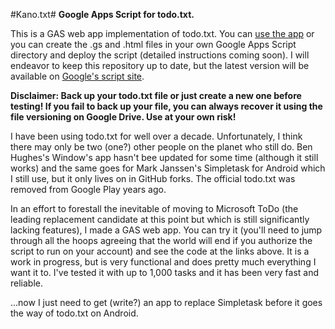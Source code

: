 #Kano.txt#
**Google Apps Script for todo.txt.**

This is a GAS web app implementation of todo.txt.  You can [use the app](https://script.google.com/macros/s/AKfycbzcntBct4MRcuDW8XRlPorxdntSBY72qcaimR8_hyKT-yC_ATQoHXU0RGgjygzM0vSe/exec) or you can create the .gs and .html files in your own Google Apps Script directory and deploy the script (detailed instructions coming soon).  I will endeavor to keep this repository up to date, but the latest version will be available on [Google's script site](https://script.google.com/d/1iz6xOoAMOKZQMVXL1YjjOnFEtwbX5hNmJ_6W70tml0EOol0MpNmmrihu/edit?usp=sharing).

**Disclaimer: Back up your todo.txt file or just create a new one before testing! If you fail to back up your file, you can always recover it using the file versioning on Google Drive. Use at your own risk!**

I have been using todo.txt for well over a decade. Unfortunately, I think there may only be two (one?) other people on the planet who still do. Ben Hughes's Window's app hasn't bee updated for some time (although it still works) and the same goes for Mark Janssen's Simpletask for Android which I still use, but it only lives on in GitHub forks. The official todo.txt was removed from Google Play years ago.

In an effort to forestall the inevitable of moving to Microsoft ToDo (the leading replacement candidate at this point but which is still significantly lacking features), I made a GAS web app. You can try it (you'll need to jump through all the hoops agreeing that the world will end if you authorize the script to run on your account) and see the code at the links above. It is a work in progress, but is very functional and does pretty much everything I want it to. I've tested it with up to 1,000 tasks and it has been very fast and reliable.

...now I just need to get (write?) an app to replace Simpletask before it goes the way of todo.txt on Android.
